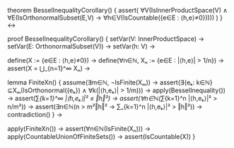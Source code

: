 theorem BesselInequalityCorollary() {
  assert(
    ∀V(IsInnerProductSpace(V) ∧
    ∀E(IsOrthonormalSubset(E,V) →
    ∀h∈V(IsCountable({e∈E : ⟨h,e⟩≠0}))))
  )
} ↔

proof BesselInequalityCorollary() {
  setVar(V: InnerProductSpace) →
  setVar(E: OrthonormalSubset(V)) →
  setVar(h: V) →
  
  define(X := {e∈E : ⟨h,e⟩≠0}) →
  define(∀n∈ℕ, Xₙ := {e∈E : |⟨h,e⟩| > 1/n}) →
  assert(X = ⋃_{n=1}^∞ Xₙ) →
  
  lemma FiniteXn() {
    assume(∃m∈ℕ, ¬IsFinite(Xₘ)) →
    assert(∃{eₖ: k∈ℕ}⊆Xₘ(IsOrthonormal({eₖ}) ∧ ∀k(|⟨h,eₖ⟩| > 1/m))) →
    apply(BesselInequality()) →
    assert(∑_{k=1}^∞ |⟨h,eₖ⟩|² ≤ ‖h‖²) →
    assert(∀n∈ℕ(∑_{k=1}^n |⟨h,eₖ⟩|² > n/m²)) →
    assert(∃n∈ℕ(n > m²‖h‖² → ∑_{k=1}^n |⟨h,eₖ⟩|² > ‖h‖²)) →
    contradiction()
  } →
  
  apply(FiniteXn()) →
  assert(∀n∈ℕ(IsFinite(Xₙ))) →
  apply(CountableUnionOfFiniteSets()) →
  assert(IsCountable(X))
}